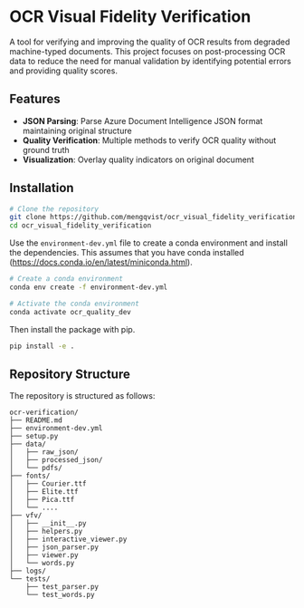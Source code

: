 # OCR Visual Fidelity Verification

A tool for verifying and improving the quality of OCR results from degraded machine-typed documents. This project focuses on post-processing OCR data to reduce the need for manual validation by identifying potential errors and providing quality scores.

## Features

- **JSON Parsing**: Parse Azure Document Intelligence JSON format maintaining original structure
- **Quality Verification**: Multiple methods to verify OCR quality without ground truth
- **Visualization**: Overlay quality indicators on original document

## Installation

```bash
# Clone the repository
git clone https://github.com/mengqvist/ocr_visual_fidelity_verification.git
cd ocr_visual_fidelity_verification
```

Use the `environment-dev.yml` file to create a conda environment and install the dependencies. This assumes that you have conda installed (https://docs.conda.io/en/latest/miniconda.html).

```bash
# Create a conda environment
conda env create -f environment-dev.yml

# Activate the conda environment
conda activate ocr_quality_dev
```

Then install the package with pip.

```bash
pip install -e .
```




## Repository Structure

The repository is structured as follows:

```
ocr-verification/
├── README.md
├── environment-dev.yml
├── setup.py
├── data/
│   ├── raw_json/
│   ├── processed_json/
│   └── pdfs/
├── fonts/
│   ├── Courier.ttf
│   ├── Elite.ttf
│   ├── Pica.ttf
│   └── ....
├── vfv/
│   ├── __init__.py
│   ├── helpers.py
│   ├── interactive_viewer.py
│   ├── json_parser.py
│   ├── viewer.py
│   └── words.py
├── logs/
└── tests/
    ├── test_parser.py
    └── test_words.py
```

